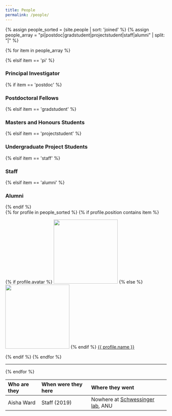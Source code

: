 ```yaml
---
title: People
permalink: /people/
---
```


{% assign people_sorted = (site.people | sort: 'joined' %}
{% assign people_array = "pi|postdoc|gradstudent|projectstudent|staff|alumni" | split: "|" %}

{% for item in people_array %}

<div class="pos_header">
 {% elsif item == 'pi' %}
<h3>Principal Investigator</h3>
{% if item == 'postdoc' %}
<h3>Postdoctoral Fellows</h3>
 {% elsif item == 'gradstudent' %}
<h3>Masters and Honours Students</h3>
 {% elsif item == 'projectstudent' %}
<h3>Undergraduate Project Students</h3>
 {% elsif item == 'staff' %}
<h3>Staff</h3>
 {% elsif item == 'alumni' %}
<h3>Alumni</h3>
{% endif %}
</div>

<div class="content list people">
  {% for profile in people_sorted %}
    {% if profile.position contains item %}
    <div class="list-item-people">
      <p class="list-post-title">
        {% if profile.avatar %}
        <a href="{{ site.baseurl }}{{ profile.url }}"><img width="200" src="{{site.baseurl}}/images/people/{{profile.avatar}}"></a>
        {% else %}
        <a href="{{ site.baseurl }}{{ profile.url }}"><img width="200" src="http://evansheline.com/wp-content/uploads/2011/02/facebook-Storm-Trooper.jpg"></a>
        {% endif %}
        <a class="name" href="{{ site.baseurl }}{{ profile.url }}">{{ profile.name }}</a>
      </p>
    </div>    
    {% endif %}
  {% endfor %}
</div>
<hr>
{% endfor %}


| Who are they | When were they here | Where they went |
| :------------- |:-------------| :-----------|
| Aisha Ward | Staff (2019) | Nowhere at [Schwessinger lab](https://biology.anu.edu.au/research/groups/schwessinger-group-plants-fungi-evolution), ANU

